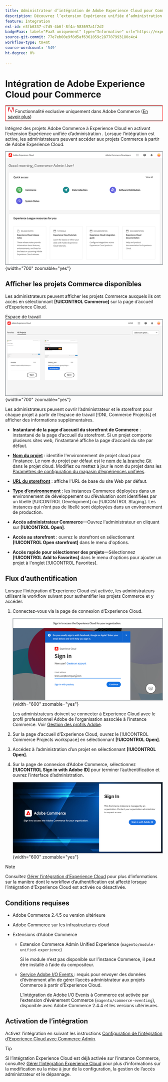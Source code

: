 ```yaml
---
title: Administrateur d’intégration de Adobe Experience Cloud pour Commerce
description: Découvrez l’extension Expérience unifiée d’administration qui intègre Commerce à Experience Cloud afin que les clients puissent accéder aux projets Commerce à partir de la page d’accueil d’Experience Cloud.
feature: Integration
exl-id: e3fb6337-c7d5-4b6f-8f4a-583697a1f2d2
badgePaas: label="PaaS uniquement" type="Informative" url="https://experienceleague.adobe.com/fr/docs/commerce/user-guides/product-solutions" tooltip="S’applique uniquement aux projets Adobe Commerce on Cloud (infrastructure PaaS gérée par Adobe) et aux projets On-premise."
source-git-commit: 77e7eb00e9f8d5af6361059c287707993180c4c4
workflow-type: tm+mt
source-wordcount: '549'
ht-degree: 0%

---
```


# Intégration de Adobe Experience Cloud pour Commerce

<table style="border:1px solid red">
<tr><td><img alt="Fonctionnalité Adobe Commerce" src="../assets/adobe-logo.svg" width="20" height="20" /> Fonctionnalité exclusive uniquement dans Adobe Commerce (<a href="https://experienceleague.adobe.com/docs/commerce-admin/user-guides/home.html?lang=fr#product-editions">En savoir plus</a>)</td></tr>
</table>

Intégrez des projets Adobe Commerce à Experience Cloud en activant l’extension Expérience unifiée d’administration . Lorsque l’intégration est active, les administrateurs peuvent accéder aux projets Commerce à partir de Adobe Experience Cloud.

![Accédez à Commerce à partir de la page d’accueil d’Experience Cloud](./assets/admin-uex-home-page.png){width="700" zoomable="yes"}

## Afficher les projets Commerce disponibles

Les administrateurs peuvent afficher les projets Commerce auxquels ils ont accès en sélectionnant **[!UICONTROL Commerce]** sur la page d’accueil d’Experience Cloud.

Espace de travail ![Projets Commerce sur Experience Cloud](./assets/admin-uex-commerce-projects-home.png){width="700" zoomable="yes"}

Les administrateurs peuvent ouvrir l’administrateur et le storefront pour chaque projet à partir de l’espace de travail [!DNL Commerce Projects] et afficher des informations supplémentaires.

- **Instantané de la page d’accueil du storefront de Commerce** : instantané de la page d’accueil du storefront. Si un projet comporte plusieurs sites web, l’instantané affiche la page d’accueil du site par défaut.

- **[Nom du projet](https://experienceleague.adobe.com/docs/commerce-cloud-service/user-guide/architecture/pro-develop-deploy-workflow.html?lang=fr)** : identifie l&#39;environnement de projet cloud pour l&#39;instance. Le nom du projet par défaut est le [nom de la branche Git](https://experienceleague.adobe.com/docs/commerce-cloud-service/user-guide/project/console-branches.html?lang=fr) dans le projet cloud. Modifiez ou mettez à jour le nom du projet dans les [Paramètres de configuration du magasin d’expériences unifiées](admin-unified-experience-integration-manage.md#manage-the-integration-from-the-admin).

- **[URL du storefront](../stores-purchase/store-urls.md)** : affiche l&#39;URL de base du site Web par défaut.

- **[Type d’environnement](https://experienceleague.adobe.com/docs/commerce-cloud-service/user-guide/architecture/pro-develop-deploy-workflow.html?lang=fr)** : les instances Commerce déployées dans un environnement de développement ou d’évaluation sont identifiées par un libellé [!UICONTROL Development] ou [!UICONTROL Staging]. Les instances qui n’ont pas de libellé sont déployées dans un environnement de production.

- **Accès administrateur Commerce**—Ouvrez l&#39;administrateur en cliquant sur **[!UICONTROL Open]**.

- **Accès au storefront** : ouvrez le storefront en sélectionnant **[!UICONTROL Open storefront]** dans le menu d&#39;options.

- **Accès rapide pour sélectionner des projets**—Sélectionnez **[!UICONTROL Add to Favorites]** dans le menu d&#39;options pour ajouter un projet à l&#39;onglet [!UICONTROL Favorites].

## Flux d’authentification

Lorsque l’intégration d’Experience Cloud est activée, les administrateurs utilisent le workflow suivant pour authentifier les projets Commerce et y accéder.

1. Connectez-vous via la page de connexion d’Experience Cloud.

   ![Page de connexion à Experience Cloud](./assets/admin-uex-experience-cloud-login.png){width="600" zoomable="yes"}

   Les administrateurs doivent se connecter à Experience Cloud avec le profil professionnel Adobe de l’organisation associée à l’instance Commerce. Voir [Gestion des profils Adobe](https://helpx.adobe.com/fr/enterprise/using/manage-adobe-profiles.html).

1. Sur la page d’accueil d’Experience Cloud, ouvrez le [!UICONTROL Commerce Projects workspace] en sélectionnant **[!UICONTROL Open]**.

1. Accédez à l’administration d’un projet en sélectionnant **[!UICONTROL Open]**.

1. Sur la page de connexion d’Adobe Commerce, sélectionnez **[!UICONTROL Sign in with Adobe ID]** pour terminer l’authentification et ouvrez l’interface d’administration.

   ![Page de connexion à Adobe Commerce](./assets/admin-adobeid-login.png){width="600" zoomable="yes"}

>[!NOTE]
>
>Consultez [Gérer l’intégration d’Experience Cloud](admin-unified-experience-integration-manage.md) pour plus d’informations sur la manière dont le workflow d’authentification est affecté lorsque l’intégration d’Experience Cloud est activée ou désactivée.

## Conditions requises

- Adobe Commerce 2.4.5 ou version ultérieure
- Adobe Commerce sur les infrastructures cloud
- Extensions d’Adobe Commerce

   - Extension Commerce Admin Unified Experience (`magento/module-unified-experience`)

     Si le module n’est pas disponible sur l’instance Commerce, il peut être installé à l’aide du compositeur.

   - [Service Adobe I/O Events ](https://developer.adobe.com/commerce/extensibility/events/) : requis pour envoyer des données d’événement afin de gérer l’accès administrateur aux projets Commerce à partir d’Experience Cloud.

     L’intégration de Adobe I/O Events à Commerce est activée par l’extension d’événement Commerce (`magento/commerce-eventing`), disponible avec Adobe Commerce 2.4.4 et les versions ultérieures.

## Activation de l’intégration

Activez l’intégration en suivant les instructions [Configuration de l’intégration d’Experience Cloud avec Commerce Admin](admin-unified-experience-integration-configure.md).

>[!TIP]
>
>Si l’intégration Experience Cloud est déjà activée sur l’instance Commerce, consultez [Gérer l’intégration Experience Cloud](admin-unified-experience-integration-manage.md) pour plus d’informations sur la modification ou la mise à jour de la configuration, la gestion de l’accès administrateur et le dépannage.
